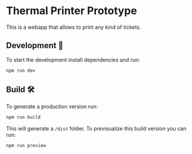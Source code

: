 # Thermal Printer Prototype

This is a webapp that allows to print any kind of tickets.

## Development 🔧

To start the development install dependencies and run:

```bash
npm run dev
```

## Build 🛠️

To generate a production version run:

```bash
npm run build
``` 

This will generate a `/dist` folder. To previsualize this build version you can run:

```bash
npm run preview
``` 